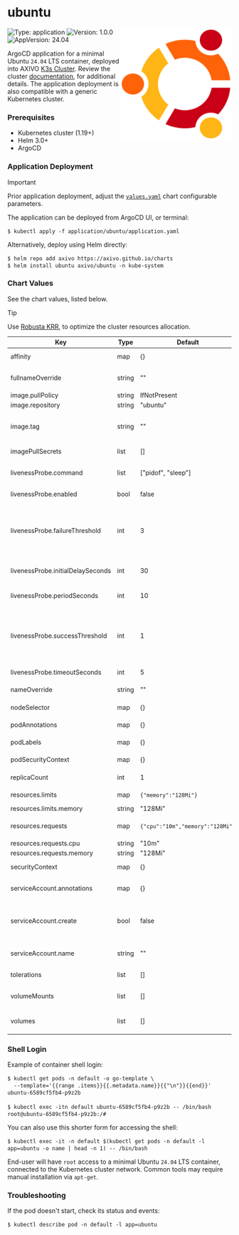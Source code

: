 # ubuntu

<img align="right" width="250" height="250" src="https://raw.githubusercontent.com/axivo/charts/main/application/ubuntu/icon.png" alt="ubuntu" />

![Type: application](https://img.shields.io/badge/Type-application-informational?style=flat-square)  ![Version: 1.0.0](https://img.shields.io/badge/Version-1.0.0-informational?style=flat-square)  ![AppVersion: 24.04](https://img.shields.io/badge/AppVersion-24.04-informational?style=flat-square)

ArgoCD application for a minimal Ubuntu `24.04` LTS container, deployed into AXIVO [K3s Cluster](https://github.com/axivo/k3s-cluster). Review the cluster [documentation](https://axivo.com/k3s-cluster/), for additional details. The application deployment is also compatible with a generic Kubernetes cluster.

### Prerequisites

- Kubernetes cluster (1.19+)
- Helm 3.0+
- ArgoCD

### Application Deployment

> [!IMPORTANT]
> Prior application deployment, adjust the [`values.yaml`](./values.yaml) chart configurable parameters.

The application can be deployed from ArgoCD UI, or terminal:

```shell
$ kubectl apply -f application/ubuntu/application.yaml
```

Alternatively, deploy using Helm directly:

```shell
$ helm repo add axivo https://axivo.github.io/charts
$ helm install ubuntu axivo/ubuntu -n kube-system
```

### Chart Values

See the chart values, listed below.

> [!TIP]
> Use [Robusta KRR](https://axivo.com/k3s-cluster/tutorials/handbook/tools/#robusta-krr), to optimize the cluster resources allocation.

| Key | Type | Default | Description |
|-----|------|---------|-------------|
| affinity | map | {} | Affinity rules for pod assignment |
| fullnameOverride | string | "" | Override the full name of the chart |
| image.pullPolicy | string | IfNotPresent | Image pull policy |
| image.repository | string | "ubuntu" | Image repository |
| image.tag | string | "" | Image tag, defaults to Chart.AppVersion if not set |
| imagePullSecrets | list | [] | Image pull secrets |
| livenessProbe.command | list | ["pidof", "sleep"] | Command to execute for liveness check |
| livenessProbe.enabled | bool | false | Enable liveness probe |
| livenessProbe.failureThreshold | int | 3 | Minimum consecutive failures for the probe to be considered failed after having succeeded |
| livenessProbe.initialDelaySeconds | int | 30 | Delay before liveness probe is initiated |
| livenessProbe.periodSeconds | int | 10 | How often to perform the probe |
| livenessProbe.successThreshold | int | 1 | Minimum consecutive successes for the probe to be considered successful after having failed |
| livenessProbe.timeoutSeconds | int | 5 | When the probe times out |
| nameOverride | string | "" | Override the chart name |
| nodeSelector | map | {} | Node selector for pod assignment |
| podAnnotations | map | {} | Annotations to add to the pod |
| podLabels | map | {} | Labels to add to the pod |
| podSecurityContext | map | {} | Pod security context |
| replicaCount | int | 1 | Number of replicas |
| resources.limits | map | `{"memory":"128Mi"}` | Resource limits for the container |
| resources.limits.memory | string | "128Mi" | Memory limit |
| resources.requests | map | `{"cpu":"10m","memory":"128Mi"}` | Resource requests for the container |
| resources.requests.cpu | string | "10m" | CPU request |
| resources.requests.memory | string | "128Mi" | Memory request |
| securityContext | map | {} | Container security context |
| serviceAccount.annotations | map | {} | Annotations to add to the service account |
| serviceAccount.create | bool | false | Specifies whether a service account should be created |
| serviceAccount.name | string | "" | The name of the service account to use |
| tolerations | list | [] | Tolerations for pod assignment |
| volumeMounts | list | [] | Additional volume mounts for the container |
| volumes | list | [] | Additional volumes for the pod |

### Shell Login

Example of container shell login:

```shell
$ kubectl get pods -n default -o go-template \
  --template='{{range .items}}{{.metadata.name}}{{"\n"}}{{end}}'
ubuntu-6589cf5fb4-p9z2b

$ kubectl exec -itn default ubuntu-6589cf5fb4-p9z2b -- /bin/bash
root@ubuntu-6589cf5fb4-p9z2b:/#
```

You can also use this shorter form for accessing the shell:

```shell
$ kubectl exec -it -n default $(kubectl get pods -n default -l app=ubuntu -o name | head -n 1) -- /bin/bash
```

End-user will have `root` access to a minimal Ubuntu `24.04` LTS container, connected to the Kubernetes cluster network. Common tools may require manual installation via `apt-get`.

### Troubleshooting

If the pod doesn't start, check its status and events:

```shell
$ kubectl describe pod -n default -l app=ubuntu
```
